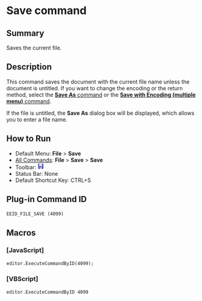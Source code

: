 # Save command

## Summary

Saves the current file.

## Description

This command saves the document with the current file name unless the document
is untitled. If you want to change the encoding or the return
method, select the [**Save As** command](file_save_as) or
the [**Save with Encoding (multiple menu)** command](file_save_defined).

If the file is untitled, the **Save As** dialog box will be displayed, which allows you to enter a file name.

## How to Run

- Default Menu: **File** \> **Save**
- [All Commands](../tools/all_commands): **File** \> **Save**
\> **Save**
- Toolbar: ![](../../images/filesave.gif)
- Status Bar: None
- Default Shortcut Key: CTRL+S

## Plug-in Command ID

```
EEID_FILE_SAVE (4099)
```

## Macros

### \[JavaScript\]

```
editor.ExecuteCommandByID(4099);
```

### \[VBScript\]

```
editor.ExecuteCommandByID 4099
```
